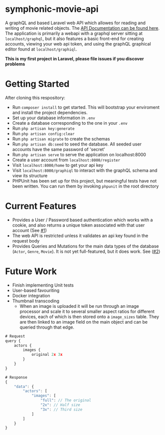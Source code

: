 # symphonic-movie-api
A graphQL and based Laravel web API which allowes for reading and writing of movie related objects. The [API Documentation can be found here](http://docs.movieapi60.apiary.io/). The application is primarily a webapi with a graphql server sitting at `localhost/graphql`, but it also features a basic front-end for creating accounts, viewing your web api token, and using the graphQL graphical editor found at `localhost/graphiql`.

__This is my first project in Laravel, please file issues if you discover problems__

# Getting Started
After cloning this respository:
 * Run  `composer install` to get started. This will bootstrap your enviroment and install the project dependencies.
 * Set up your database information in `.env`
 * Create a database corresponding to the one in your `.env`
 * Run `php artisan key:generate`
 * Run `php artisan config:clear`
 * Run `php artisan migrate` to create the schemas
 * Run `php artisan db:seed` to seed the database. All seeded user accounts have the same password of 'secret'
 * Run `php artisan serve` to serve the application on localhost:8000
 * Create a user account from `localhost:8000/register`
 * Visit `localhost:8000/home` to get your api key
 * Visit `localhost:8000/graphiql` to interact with the graphQL schema and view its structure
 * PHPUnit has been set up for this project, but meaningful tests have not been written. You can run them by invoking `phpunit` in the root directory

# Current Features

* Provides a User / Password based authentication which works with a cookie, and also returns a unique token associated with that user account (See [#1](https://github.com/CaptainAchilles/symphonic-movie-api/issues/1))
* The web API is restricted unless it validates an api key found in the request body
* Provides Queries and Mutations for the main data types of the database (`Actor`, `Genre`, `Movie`). It is not yet full-featured, but it does work. See ([#2](https://github.com/CaptainAchilles/symphonic-movie-api/issues/2))

# Future Work
* Finish implementing Unit tests
* User-based favouriting
* Docker integration
* Thumbnail transcoding
    * When an image is uploaded it will be run through an image processor and scale it to several smaller aspect ratios for different devices, each of which is then stored onto a `image_sizes` table. They are then linked to an image field on the main object and can be queried through that edge.
```javascript
# Request
query {
    actors {
        images {
            original 2x 3x
        }
    }
}

# Response
{
    "data": {
        "actors": [
            "images": [
                "full": // The original
                "2x": // Half size
                "3x": // Third size
            ]
        ]
    }
}
```
